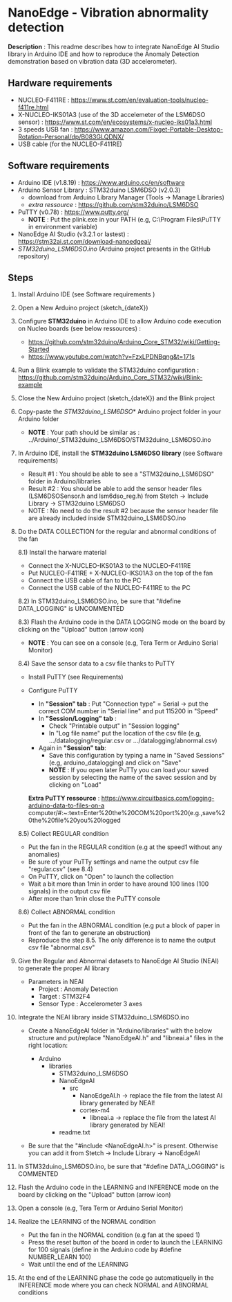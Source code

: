 # NanoEdge - Vibration abnormality detection

**Description** : This readme describes how to integrate NanoEdge AI Studio library in Arduino IDE and how to reproduce the Anomaly Detection demonstration based on vibration data (3D accelerometer). 

## Hardware requirements 

- NUCLEO-F411RE : https://www.st.com/en/evaluation-tools/nucleo-f411re.html
- X-NUCLEO-IKS01A3 (use of the 3D accelemeter of the LSM6DSO sensor) : https://www.st.com/en/ecosystems/x-nucleo-iks01a3.html
- 3 speeds USB fan : https://www.amazon.com/Fixget-Portable-Desktop-Rotation-Personal/dp/B083GLQDNX/
- USB cable (for the NUCLEO-F411RE)

## Software requirements 

- Arduino IDE (v1.8.19) : https://www.arduino.cc/en/software
- Arduino Sensor Library : STM32duino LSM6DSO (v2.0.3)
    - download from Arduino Library Manager (Tools -> Manage Libraries)
    - *extra ressource* : https://github.com/stm32duino/LSM6DSO
 - PuTTY (v0.78) : https://www.putty.org/
    - **NOTE** : Put the plink.exe in your PATH (e.g, C:\Program Files\PuTTY in environment variable)
 - NanoEdge AI Studio (v3.2.1 or lastest) : https://stm32ai.st.com/download-nanoedgeai/
 - *STM32duino_LSM6DSO.ino* (Arduino project presents in the GitHub repository)
  
## Steps 
1) Install Arduino IDE (see Software requirements )

2) Open a New Arduino project (sketch_{dateX})

3) Configure **STM32duino** in Arduino IDE to allow Arduino code execution on Nucleo boards (see below ressources) : 
    - https://github.com/stm32duino/Arduino_Core_STM32/wiki/Getting-Started
    - https://www.youtube.com/watch?v=FzxLPDNBqng&t=171s

4) Run a Blink example to validate the STM32duino configuration : https://github.com/stm32duino/Arduino_Core_STM32/wiki/Blink-example

5) Close the New Arduino project (sketch_{dateX}) and the Blink project

6) Copy-paste the *STM32duino_LSM6DSO** Arduino project folder in your Arduino folder 
    - **NOTE** : Your path should be similar as : ../Arduino/_STM32duino_LSM6DSO/STM32duino_LSM6DSO.ino

7) In Arduino IDE, install the **STM32duino LSM6DSO library** (see Software requirements)
    - Result #1 : You should be able to see a "STM32duino_LSM6DSO" folder in Arduino/libraries
    - Result #2 : You should be able to add the sensor header files (LSM6DSOSensor.h and lsm6dso_reg.h) from Stetch -> Include Library -> STM32duino LSM6DSO
    - NOTE : No need to do the result #2 because the sensor header file are already included inside STM32duino_LSM6DSO.ino

8) Do the DATA COLLECTION for the regular and abnormal conditions of the fan

    8.1) Install the harware material
    
    - Connect the X-NUCLEO-IKS01A3 to the NUCLEO-F411RE 
    - Put NUCLEO-F411RE + X-NUCLEO-IKS01A3 on the top of the fan
    - Connect the USB cable of fan to the PC
    - Connect the USB cable of the NUCLEO-F411RE to the PC

    8.2) In STM32duino_LSM6DSO.ino, be sure that "#define DATA_LOGGING" is UNCOMMENTED

    8.3) Flash the Arduino code in the DATA LOGGING mode on the board by clicking on the "Upload" button (arrow icon)
    - **NOTE** : You can see on a console (e.g, Tera Term or Arduino Serial Monitor)

    8.4) Save the sensor data to a csv file thanks to PuTTY
     - Install PuTTY (see Requirements)
     - Configure PuTTY
        - In **"Session" tab** : Put "Connection type" = Serial -> put the correct COM number in "Serial line" and put 115200 in "Speed"
        - In **"Session/Logging" tab** :    
            - Check "Printable output" in "Session logging"
            - In "Log file name" put the location of the csv file (e.g, .../datalogging/regular.csv or .../datalogging/abnormal.csv)
         - Again in **"Session" tab**:
            - Save this configuration by typing a name in "Saved Sessions" (e.g, arduino_datalogging) and click on "Save" 
            - **NOTE** : If you open later PuTTy you can load your saved session by selecting the name of the savec session and by clicking on "Load"
        
        **Extra PuTTY ressource** : https://www.circuitbasics.com/logging-arduino-data-to-files-on-a computer/#:~:text=Enter%20the%20COM%20port%20(e.g.,save%20the%20file%20you%20logged

    8.5) Collect REGULAR condition
    - Put the fan in the REGULAR condition (e.g at the speed1 without any anomalies)
    - Be sure of your PuTTy settings and name the output csv file "regular.csv" (see 8.4)
    - On PuTTY, click on "Open" to launch the collection
    - Wait a bit more than 1min in order to have around 100 lines (100 signals) in the output csv file
    - After more than 1min close the PuTTY console

    8.6) Collect ABNORMAL condition
     - Put the fan in the ABNORMAL condition (e.g put a block of paper in front of the fan to generate an obstruction)
     - Reproduce the step 8.5. The only difference is to name the output csv file "abnormal.csv"

9) Give the Regular and Abnormal datasets to NanoEdge AI Studio (NEAI) to generate the proper AI library
    - Parameters in NEAI
        - Project : Anomaly Detection
        - Target : STM32F4
        - Sensor Type : Accelerometer 3 axes

10) Integrate the NEAI library inside STM32duino_LSM6DSO.ino
    - Create a NanoEdgeAI folder in "Arduino/libraries" with the below structure and put/replace "NanoEdgeAI.h" and  "libneai.a" files in the right location:

        - Arduino
            - libraries
                - STM32duino_LSM6DSO
                - NanoEdgeAI
                    - src
                        - NanoEdgeAI.h -> replace the file from the latest AI library generated by NEAI!
                        - cortex-m4
                            - libneai.a -> replace the file from the latest AI library generated by NEAI!
                - readme.txt
                
    - Be sure that the "#include <NanoEdgeAI.h>" is present. Otherwise you can add it from Stetch -> Include Library -> NanoEdgeAI

11) In STM32duino_LSM6DSO.ino, be sure that "#define DATA_LOGGING" is COMMENTED

12) Flash the Arduino code in the LEARNING and INFERENCE mode on the board by clicking on the "Upload" button (arrow icon)

13) Open a console (e.g, Tera Term or Arduino Serial Monitor)

14) Realize the LEARNING of the NORMAL condition
    - Put the fan in the NORMAL condition (e.g fan at the speed 1) 
    - Press the reset button of the board in order to launch the LEARNING for 100 signals (define in the Arduino code by #define NUMBER_LEARN 100)
    - Wait until the end of the LEARNING

15) At the end of the LEARNING phase the code go automatiquelly in the INFERENCE mode where you can check NORMAL and  ABNORMAL conditions



